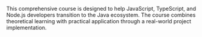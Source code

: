 This comprehensive course is designed to help JavaScript, TypeScript, and Node.js developers transition to the Java ecosystem. The course combines theoretical learning with practical application through a real-world project implementation.
